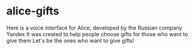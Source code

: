 # alice-gifts

Here is a voice interface for Alice, developed by the Russian company Yandex
It was created to help people choose gifts for those who want to give them
Let's be the ones who want to give gifts!
